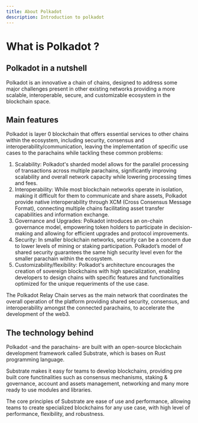 ```yaml
---
title: About Polkadot
description: Introduction to polkadot
---
```


# What is Polkadot ?

## Polkadot in a nutshell

Polkadot is an innovative a chain of chains, designed to address some major challenges present in other existing networks providing a more scalable, interoperable, secure, and customizable ecosystem in the blockchain space.

## Main features

Polkadot is layer 0 blockchain that offers essential services to other chains within the ecosystem, including security, consensus and interoperability/communication, leaving the implementation of specific use cases to the parachains while tackling these common problems:

1. Scalability: Polkadot's sharded model allows for the parallel processing of transactions across multiple parachains, significantly improving scalability and overall network capacity while lowering processing times and fees. 
2. Interoperability: While most blockchain networks operate in isolation, making it difficult for them to communicate and share assets, Polkadot provide native interoperability through XCM (Cross Consensus Message Format), connecting multiple chains facilitating asset transfer capabilities and information exchange.
3. Governance and Upgrades: Polkadot introduces an on-chain governance model, empowering token holders to participate in decision-making and allowing for efficient upgrades and protocol improvements.
4. Security: In smaller blockchain networks, security can be a concern due to lower levels of mining or staking participation. Polkadot’s model of shared security guarantees the same high security level even for the smaller parachain within the ecosystem.
5. Customizability/flexibility: Polkadot's architecture encourages the creation of sovereign blockchains with high specialization, enabling developers to design chains with specific features and functionalities optimized for the unique requeriments of the use case.

The Polkadot Relay Chain serves as the main network that coordinates the overall operation of the platform providing shared security, consensus, and interoperability amongst the connected parachains, to accelerate the development of the web3.

## The technology behind

Polkadot -and the parachains- are built with an open-source blockchain development framework called Substrate, which is bases on Rust programming language.

Substrate makes it easy for teams to develop blockchains, providing pre built core functinalities such as consensus mechanisms, staking & governance, account and assets management, networking and many more ready to use modules and libraries.

The core principles of Substrate are ease of use and performance, allowing teams to create specialized blockchains for any use case, with high level of performance, flexibility, and robustness.